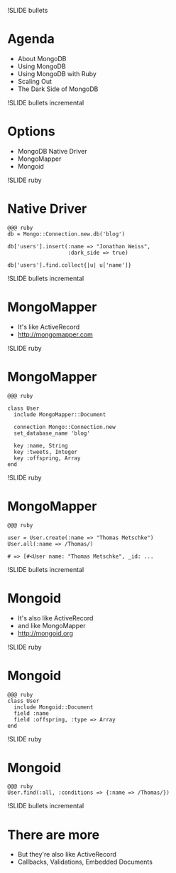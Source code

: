 !SLIDE bullets

# Agenda #

* About MongoDB
* Using MongoDB
* <span class="current">Using MongoDB with Ruby</span>
* Scaling Out
* The Dark Side of MongoDB

!SLIDE bullets incremental

# Options #

* MongoDB Native Driver
* MongoMapper
* Mongoid

!SLIDE ruby

# Native Driver #

    @@@ ruby
    db = Mongo::Connection.new.db('blog')
    
    db['users'].insert(:name => "Jonathan Weiss",
                       :dark_side => true)
                       
    db['users'].find.collect{|u| u['name']}
  

!SLIDE bullets incremental

# MongoMapper #

* It's like ActiveRecord
* <http://mongomapper.com>

!SLIDE ruby

# MongoMapper #

    @@@ ruby
    
    class User
      include MongoMapper::Document
      
      connection Mongo::Connection.new
      set_database_name 'blog'
      
      key :name, String
      key :tweets, Integer
      key :offspring, Array
    end

!SLIDE ruby

# MongoMapper #

    @@@ ruby
    
    user = User.create(:name => "Thomas Metschke")
    User.all(:name => /Thomas/)
    
    # => [#<User name: "Thomas Metschke", _id: ...

!SLIDE bullets incremental

# Mongoid #

* It's also like ActiveRecord
* and like MongoMapper
* <http://mongoid.org>

!SLIDE ruby

# Mongoid #

    @@@ ruby
    class User
      include Mongoid::Document
      field :name
      field :offspring, :type => Array
    end

!SLIDE ruby

# Mongoid #

    @@@ ruby
    User.find(:all, :conditions => {:name => /Thomas/})

!SLIDE bullets incremental

# There are more #

* But they're also like ActiveRecord
* Callbacks, Validations, Embedded Documents